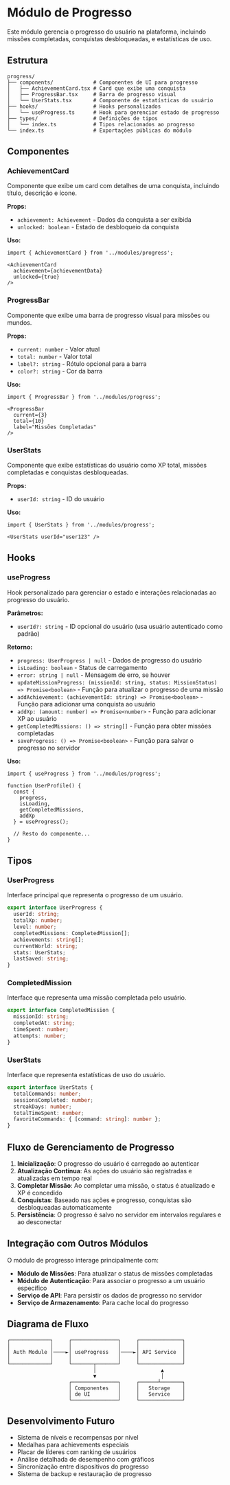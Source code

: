 # Módulo de Progresso

Este módulo gerencia o progresso do usuário na plataforma, incluindo missões completadas, conquistas desbloqueadas, e estatísticas de uso.

## Estrutura

```
progress/
├── components/             # Componentes de UI para progresso
│   ├── AchievementCard.tsx # Card que exibe uma conquista
│   ├── ProgressBar.tsx     # Barra de progresso visual
│   └── UserStats.tsx       # Componente de estatísticas do usuário
├── hooks/                  # Hooks personalizados
│   └── useProgress.ts      # Hook para gerenciar estado de progresso
├── types/                  # Definições de tipos
│   └── index.ts            # Tipos relacionados ao progresso
└── index.ts                # Exportações públicas do módulo
```

## Componentes

### AchievementCard

Componente que exibe um card com detalhes de uma conquista, incluindo título, descrição e ícone.

**Props:**
- `achievement: Achievement` - Dados da conquista a ser exibida
- `unlocked: boolean` - Estado de desbloqueio da conquista

**Uso:**
```tsx
import { AchievementCard } from '../modules/progress';

<AchievementCard 
  achievement={achievementData} 
  unlocked={true} 
/>
```

### ProgressBar

Componente que exibe uma barra de progresso visual para missões ou mundos.

**Props:**
- `current: number` - Valor atual
- `total: number` - Valor total
- `label?: string` - Rótulo opcional para a barra
- `color?: string` - Cor da barra

**Uso:**
```tsx
import { ProgressBar } from '../modules/progress';

<ProgressBar 
  current={3} 
  total={10} 
  label="Missões Completadas" 
/>
```

### UserStats

Componente que exibe estatísticas do usuário como XP total, missões completadas e conquistas desbloqueadas.

**Props:**
- `userId: string` - ID do usuário

**Uso:**
```tsx
import { UserStats } from '../modules/progress';

<UserStats userId="user123" />
```

## Hooks

### useProgress

Hook personalizado para gerenciar o estado e interações relacionadas ao progresso do usuário.

**Parâmetros:**
- `userId?: string` - ID opcional do usuário (usa usuário autenticado como padrão)

**Retorno:**
- `progress: UserProgress | null` - Dados de progresso do usuário
- `isLoading: boolean` - Status de carregamento
- `error: string | null` - Mensagem de erro, se houver
- `updateMissionProgress: (missionId: string, status: MissionStatus) => Promise<boolean>` - Função para atualizar o progresso de uma missão
- `addAchievement: (achievementId: string) => Promise<boolean>` - Função para adicionar uma conquista ao usuário
- `addXp: (amount: number) => Promise<number>` - Função para adicionar XP ao usuário
- `getCompletedMissions: () => string[]` - Função para obter missões completadas
- `saveProgress: () => Promise<boolean>` - Função para salvar o progresso no servidor

**Uso:**
```tsx
import { useProgress } from '../modules/progress';

function UserProfile() {
  const { 
    progress, 
    isLoading, 
    getCompletedMissions,
    addXp 
  } = useProgress();
  
  // Resto do componente...
}
```

## Tipos

### UserProgress

Interface principal que representa o progresso de um usuário.

```typescript
export interface UserProgress {
  userId: string;
  totalXp: number;
  level: number;
  completedMissions: CompletedMission[];
  achievements: string[];
  currentWorld: string;
  stats: UserStats;
  lastSaved: string;
}
```

### CompletedMission

Interface que representa uma missão completada pelo usuário.

```typescript
export interface CompletedMission {
  missionId: string;
  completedAt: string;
  timeSpent: number;
  attempts: number;
}
```

### UserStats

Interface que representa estatísticas de uso do usuário.

```typescript
export interface UserStats {
  totalCommands: number;
  sessionsCompleted: number;
  streakDays: number;
  totalTimeSpent: number;
  favoriteCommands: { [command: string]: number };
}
```

## Fluxo de Gerenciamento de Progresso

1. **Inicialização**: O progresso do usuário é carregado ao autenticar
2. **Atualização Contínua**: As ações do usuário são registradas e atualizadas em tempo real
3. **Completar Missão**: Ao completar uma missão, o status é atualizado e XP é concedido
4. **Conquistas**: Baseado nas ações e progresso, conquistas são desbloqueadas automaticamente
5. **Persistência**: O progresso é salvo no servidor em intervalos regulares e ao desconectar

## Integração com Outros Módulos

O módulo de progresso interage principalmente com:

- **Módulo de Missões**: Para atualizar o status de missões completadas
- **Módulo de Autenticação**: Para associar o progresso a um usuário específico
- **Serviço de API**: Para persistir os dados de progresso no servidor
- **Serviço de Armazenamento**: Para cache local do progresso

## Diagrama de Fluxo

```
┌─────────────┐     ┌───────────────┐     ┌──────────────┐
│             │     │               │     │              │
│ Auth Module │────►│ useProgress   │────►│ API Service  │
│             │     │               │     │              │
└─────────────┘     └───────┬───────┘     └──────────────┘
                            │                     ▲
                            ▼                     │
                    ┌───────────────┐     ┌──────┴───────┐
                    │ Componentes   │     │   Storage    │
                    │ de UI         │     │   Service    │
                    └───────────────┘     └──────────────┘
```

## Desenvolvimento Futuro

- Sistema de níveis e recompensas por nível
- Medalhas para achievements especiais
- Placar de líderes com ranking de usuários
- Análise detalhada de desempenho com gráficos
- Sincronização entre dispositivos do progresso
- Sistema de backup e restauração de progresso 